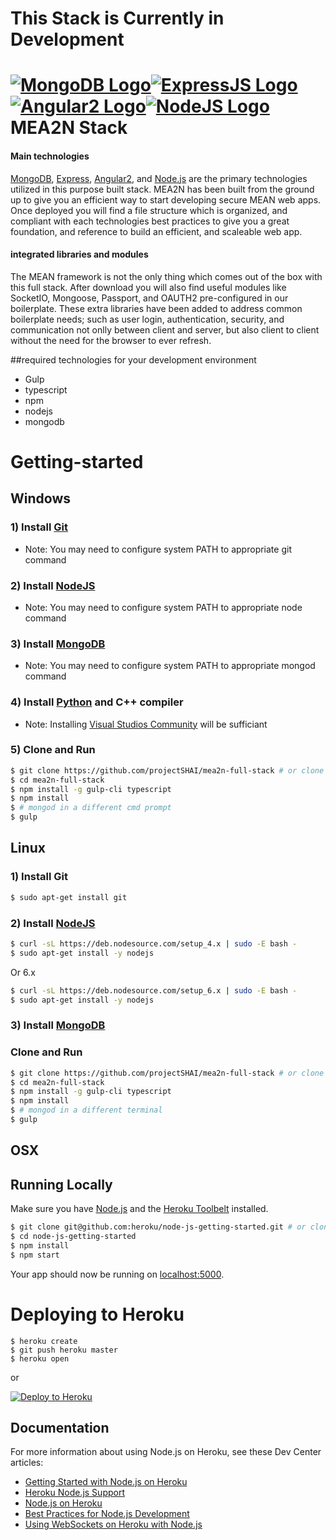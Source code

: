 # This Stack is Currently in Development

# [![MongoDB Logo](http://www.mfactorengineering.com/img/mongo_logo_square.png)](https://www.mongodb.com/)[![ExpressJS Logo](http://nodejs-cloud.com/img/128px/expressjs.png)](http://expressjs.com/)[![Angular2 Logo](http://www.opinya.co.il/assets/angularjs-logo-36eaa6e1dedf111b67ced19c73d21851.png)](https://angular.io/)[![NodeJS Logo](http://www.alex-arriaga.com/wp-content/uploads/2015/10/nodejs-logo.png)](https://nodejs.org/en/) MEA2N Stack

#### Main technologies
[MongoDB](https://www.mongodb.org/), [Express](http://expressjs.com/), [Angular2](https://angular.io/), and [Node.js](http://www.nodejs.org/) are the primary technologies utilized in this purpose built stack. MEA2N has been built from the ground up to give you an efficient way to start developing secure MEAN web apps. Once deployed you will find a file structure which is organized, and compliant with each technologies best practices to give you a great foundation, and reference to build an efficient, and scaleable web app.
#### integrated libraries and modules
The MEAN framework is not the only thing which comes out of the box with this full stack. After download you will also find useful modules like SocketIO, Mongoose, Passport, and OAUTH2 pre-configured in our boilerplate. These extra libraries have been added to address common boilerplate needs; such as user login, authentication, security, and communication not onlly between client and server, but also client to client without the need for the browser to ever refresh.

##required technologies for your development environment
  * Gulp
  * typescript
  * npm
  * nodejs
  * mongodb

# Getting-started

## Windows

### 1) Install [Git](https://git-scm.com/downloads)
  * Note: You may need to configure system PATH to appropriate git command 

### 2) Install [NodeJS](https://nodejs.org/en/)
  * Note: You may need to configure system PATH to appropriate node command 
  
### 3) Install [MongoDB](https://www.mongodb.com/download-center?jmp=nav#community)
  * Note: You may need to configure system PATH to appropriate mongod command 
  
### 4) Install [Python](https://www.python.org/downloads/release/python-2712/) and C++ compiler
  * Note: Installing [Visual Studios Community](https://www.visualstudio.com/downloads/) will be sufficiant 
  
### 5) Clone and Run

```sh
$ git clone https://github.com/projectSHAI/mea2n-full-stack # or clone your own fork
$ cd mea2n-full-stack
$ npm install -g gulp-cli typescript
$ npm install
$ # mongod in a different cmd prompt
$ gulp
```

## Linux

### 1) Install Git

```sh
$ sudo apt-get install git
```

### 2) Install [NodeJS](https://nodejs.org/en/download/package-manager/)

```sh
$ curl -sL https://deb.nodesource.com/setup_4.x | sudo -E bash -
$ sudo apt-get install -y nodejs
```

Or 6.x

```sh
$ curl -sL https://deb.nodesource.com/setup_6.x | sudo -E bash -
$ sudo apt-get install -y nodejs
```

### 3) Install [MongoDB](https://docs.mongodb.com/manual/administration/install-on-linux/)

### Clone and Run

```sh
$ git clone https://github.com/projectSHAI/mea2n-full-stack # or clone your own fork
$ cd mea2n-full-stack
$ npm install -g gulp-cli typescript
$ npm install
$ # mongod in a different terminal
$ gulp
```

## OSX

## Running Locally

Make sure you have [Node.js](http://nodejs.org/) and the [Heroku Toolbelt](https://toolbelt.heroku.com/) installed.

```sh
$ git clone git@github.com:heroku/node-js-getting-started.git # or clone your own fork
$ cd node-js-getting-started
$ npm install
$ npm start
```

Your app should now be running on [localhost:5000](http://localhost:5000/).

# Deploying to Heroku

```
$ heroku create
$ git push heroku master
$ heroku open
```
or

[![Deploy to Heroku](https://www.herokucdn.com/deploy/button.png)](https://heroku.com/deploy)

## Documentation

For more information about using Node.js on Heroku, see these Dev Center articles:

- [Getting Started with Node.js on Heroku](https://devcenter.heroku.com/articles/getting-started-with-nodejs)
- [Heroku Node.js Support](https://devcenter.heroku.com/articles/nodejs-support)
- [Node.js on Heroku](https://devcenter.heroku.com/categories/nodejs)
- [Best Practices for Node.js Development](https://devcenter.heroku.com/articles/node-best-practices)
- [Using WebSockets on Heroku with Node.js](https://devcenter.heroku.com/articles/node-websockets)
